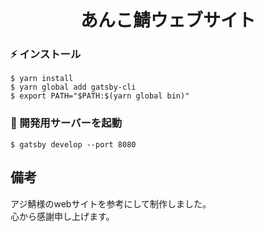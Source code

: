 <h1 align="center">
  あんこ鯖ウェブサイト
</h1>


### ⚡️ インストール

```console
$ yarn install
$ yarn global add gatsby-cli
$ export PATH="$PATH:$(yarn global bin)"
```

### 🚀 開発用サーバーを起動

```console
$ gatsby develop --port 8080
```

## 備考
アジ鯖様のwebサイトを参考にして制作しました。  
心から感謝申し上げます。
